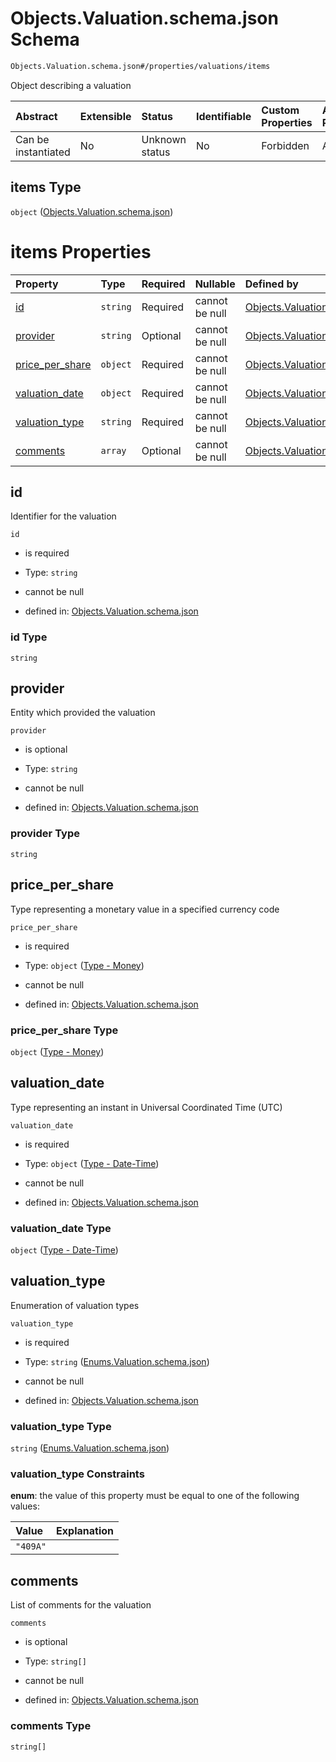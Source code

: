 # Objects.Valuation.schema.json Schema

```txt
Objects.Valuation.schema.json#/properties/valuations/items
```

Object describing a valuation

| Abstract            | Extensible | Status         | Identifiable | Custom Properties | Additional Properties | Access Restrictions | Defined In                                                              |
| :------------------ | :--------- | :------------- | :----------- | :---------------- | :-------------------- | :------------------ | :---------------------------------------------------------------------- |
| Can be instantiated | No         | Unknown status | No           | Forbidden         | Allowed               | none                | [CapTable.schema.json*](../CapTable.schema.json "open original schema") |

## items Type

`object` ([Objects.Valuation.schema.json](captable-properties-captable---objectsvaluationschemajson-array-objectsvaluationschemajson.md))

# items Properties

| Property                            | Type     | Required | Nullable       | Defined by                                                                                                                                   |
| :---------------------------------- | :------- | :------- | :------------- | :------------------------------------------------------------------------------------------------------------------------------------------- |
| [id](#id)                           | `string` | Required | cannot be null | [Objects.Valuation.schema.json](valuation-1-properties-id.md "Objects.Valuation.schema.json#/properties/id")                                 |
| [provider](#provider)               | `string` | Optional | cannot be null | [Objects.Valuation.schema.json](valuation-1-properties-provider.md "Objects.Valuation.schema.json#/properties/provider")                     |
| [price_per_share](#price_per_share) | `object` | Required | cannot be null | [Objects.Valuation.schema.json](valuation-1-properties-type---money.md "Types.Money.schema.json#/properties/price_per_share")                |
| [valuation_date](#valuation_date)   | `object` | Required | cannot be null | [Objects.Valuation.schema.json](issuer-properties-type---date-time.md "Types.DateTime.schema.json#/properties/valuation_date")               |
| [valuation_type](#valuation_type)   | `string` | Required | cannot be null | [Objects.Valuation.schema.json](valuation-1-properties-enumsvaluationschemajson.md "Enums.Valuation.schema.json#/properties/valuation_type") |
| [comments](#comments)               | `array`  | Optional | cannot be null | [Objects.Valuation.schema.json](valuation-1-properties-comments.md "Objects.Valuation.schema.json#/properties/comments")                     |

## id

Identifier for the valuation

`id`

*   is required

*   Type: `string`

*   cannot be null

*   defined in: [Objects.Valuation.schema.json](valuation-1-properties-id.md "Objects.Valuation.schema.json#/properties/id")

### id Type

`string`

## provider

Entity which provided the valuation

`provider`

*   is optional

*   Type: `string`

*   cannot be null

*   defined in: [Objects.Valuation.schema.json](valuation-1-properties-provider.md "Objects.Valuation.schema.json#/properties/provider")

### provider Type

`string`

## price_per_share

Type representing a monetary value in a specified currency code

`price_per_share`

*   is required

*   Type: `object` ([Type - Money](valuation-1-properties-type---money.md))

*   cannot be null

*   defined in: [Objects.Valuation.schema.json](valuation-1-properties-type---money.md "Types.Money.schema.json#/properties/price_per_share")

### price_per_share Type

`object` ([Type - Money](valuation-1-properties-type---money.md))

## valuation_date

Type representing an instant in Universal Coordinated Time (UTC)

`valuation_date`

*   is required

*   Type: `object` ([Type - Date-Time](issuer-properties-type---date-time.md))

*   cannot be null

*   defined in: [Objects.Valuation.schema.json](issuer-properties-type---date-time.md "Types.DateTime.schema.json#/properties/valuation_date")

### valuation_date Type

`object` ([Type - Date-Time](issuer-properties-type---date-time.md))

## valuation_type

Enumeration of valuation types

`valuation_type`

*   is required

*   Type: `string` ([Enums.Valuation.schema.json](valuation-1-properties-enumsvaluationschemajson.md))

*   cannot be null

*   defined in: [Objects.Valuation.schema.json](valuation-1-properties-enumsvaluationschemajson.md "Enums.Valuation.schema.json#/properties/valuation_type")

### valuation_type Type

`string` ([Enums.Valuation.schema.json](valuation-1-properties-enumsvaluationschemajson.md))

### valuation_type Constraints

**enum**: the value of this property must be equal to one of the following values:

| Value    | Explanation |
| :------- | :---------- |
| `"409A"` |             |

## comments

List of comments for the valuation

`comments`

*   is optional

*   Type: `string[]`

*   cannot be null

*   defined in: [Objects.Valuation.schema.json](valuation-1-properties-comments.md "Objects.Valuation.schema.json#/properties/comments")

### comments Type

`string[]`
